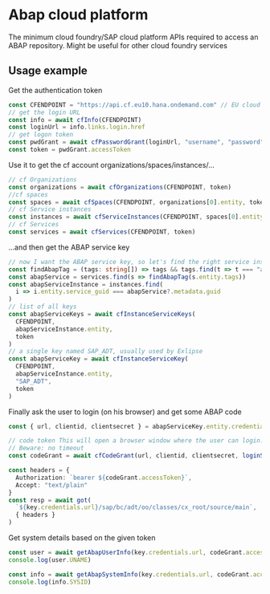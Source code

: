 # Abap cloud platform

The minimum cloud foundry/SAP cloud platform APIs required to access an ABAP repository. Might be useful for other cloud foundry services

## Usage example

Get the authentication token

```typescript
const CFENDPOINT = "https://api.cf.eu10.hana.ondemand.com" // EU cloud trial
// get the login URL
const info = await cfInfo(CFENDPOINT)
const loginUrl = info.links.login.href
// get logon token
const pwdGrant = await cfPasswordGrant(loginUrl, "username", "password")
const token = pwdGrant.accessToken
```

Use it to get the cf account organizations/spaces/instances/...

```typescript
// cf Organizations
const organizations = await cfOrganizations(CFENDPOINT, token)
//cf spaces
const spaces = await cfSpaces(CFENDPOINT, organizations[0].entity, token)
// cf Service instances
const instances = await cfServiceInstances(CFENDPOINT, spaces[0].entity, token)
// cf Services
const services = await cfServices(CFENDPOINT, token)
```

...and then get the ABAP service key

```typescript
// now I want the ABAP service key, so let's find the right service instance
const findAbapTag = (tags: string[]) => tags && tags.find(t => t === "abapcp")
const abapService = services.find(s => findAbapTag(s.entity.tags))
const abapServiceInstance = instances.find(
  i => i.entity.service_guid === abapService?.metadata.guid
)
// list of all keys
const abapServiceKeys = await cfInstanceServiceKeys(
  CFENDPOINT,
  abapServiceInstance.entity,
  token
)
// a single key named SAP_ADT, usually used by Exlipse
const abapServiceKey = await cfInstanceServiceKey(
  CFENDPOINT,
  abapServiceInstance.entity,
  "SAP_ADT",
  token
)
```

Finally ask the user to login (on his browser) and get some ABAP code

```typescript
const { url, clientid, clientsecret } = abapServiceKey.entity.credentials.uaa

// code token This will open a browser window where the user can login.
// Beware: no timeout
const codeGrant = await cfCodeGrant(url, clientid, clientsecret, loginServer())

const headers = {
  Authorization: `bearer ${codeGrant.accessToken}`,
  Accept: "text/plain"
}
const resp = await got(
  `${key.credentials.url}/sap/bc/adt/oo/classes/cx_root/source/main`,
  { headers }
)
```

Get system details based on the given token

```typescript
const user = await getAbapUserInfo(key.credentials.url, codeGrant.accessToken)
console.log(user.UNAME)

const info = await getAbapSystemInfo(key.credentials.url, codeGrant.accessToken)
console.log(info.SYSID)
```
